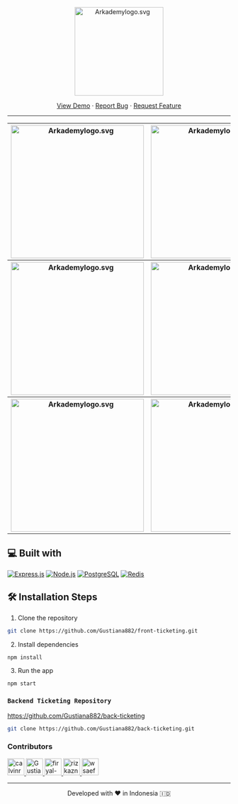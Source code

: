 <p align="center"><img src="https://res.cloudinary.com/calvin-cloud/image/upload/v1631588597/Ankasa/Logo_Ankasa_cm4gp9.svg" width="200px" alt="Arkademylogo.svg" /></p>

<p align="center">
    <a href="https://ankasa.online/" target="blank">View Demo</a>
  · <a href="https://github.com/Gustiana882/front-ticketing/issues">Report Bug</a>
  · <a href="https://github.com/Gustiana882/front-ticketing/pulls">Request Feature</a>
</p>
<hr/>

<table>
  <tr>
    <th>
      <img src="https://user-images.githubusercontent.com/55304067/134828719-fed515d9-db65-42f8-a562-a8a69fa865f8.png" width="300px" alt="Arkademylogo.svg" />
    </th>
    <th>
      <img src="https://user-images.githubusercontent.com/55304067/133918703-4bdedf54-05d1-40ce-b1e9-c5d258334bc2.png" width="300px" alt="Arkademylogo.svg" />
    </th>
    <th>
      <img src="https://user-images.githubusercontent.com/55304067/134828735-4de67ff2-56d8-4c22-9ab3-26bd14019d9b.png" width="300px" alt="Arkademylogo.svg" />
    </th>
  </tr>
 <tr>
    <th>
      <img src="https://user-images.githubusercontent.com/55304067/135545396-22189df7-9823-4224-835b-e5c7ca8b1c07.png" width="300px" alt="Arkademylogo.svg" />
    </th>
    <th>
      <img src="https://user-images.githubusercontent.com/55304067/134828785-7ebe5ce7-a784-4519-8aee-9bb26d7a274c.png" width="300px" alt="Arkademylogo.svg" />
    </th>
    <th> 
      <img src="https://user-images.githubusercontent.com/55304067/134828799-123f485f-b013-4670-864e-ff508fbe3638.png" width="300px" alt="Arkademylogo.svg" />
   </th>
  </tr>
  <tr>
    <th>
      <img src="https://user-images.githubusercontent.com/55304067/134828834-40eb194d-1e2a-481e-addc-b20ed18a01e6.png" width="300px" alt="Arkademylogo.svg" />
    </th>
    <th>
      <img src="https://user-images.githubusercontent.com/55304067/134828846-d6e1783b-8cea-4315-893d-cff8e987fbf5.png" width="300px" alt="Arkademylogo.svg" />
    </th>
    <th>
      <img src="https://user-images.githubusercontent.com/55304067/135542198-cf3140c1-05f2-49cd-9fff-96b02950f3ff.jpg" width="300px" alt="Arkademylogo.svg" />
    </th>
  </tr>
</table>



## 💻 Built with

[![Express.js](https://img.shields.io/badge/Express.js-4.x-orange.svg?style=rounded-square)](https://expressjs.com/en/starter/installing.html)
[![Node.js](https://img.shields.io/badge/Node.js-v.12.13-green.svg?style=rounded-square)](https://nodejs.org/)
[![PostgreSQL](https://img.shields.io/badge/PostgreSQL-v.13.3-blue.svg?style=rounded-square)](https://www.postgresql.org/)
[![Redis](https://img.shields.io/badge/Redis-v.6.2-red.svg?style=rounded-square)](https://redis.io/)


## 🛠️ Installation Steps

1. Clone the repository

```bash
git clone https://github.com/Gustiana882/front-ticketing.git
```

2. Install dependencies

```bash
npm install
```

3. Run the app

```bash
npm start
```


### `Backend Ticketing Repository`
 <a href="https://github.com/Gustiana882/back-ticketing" target="blank">https://github.com/Gustiana882/back-ticketing</a>

```bash
git clone https://github.com/Gustiana882/back-ticketing.git
```

### Contributors
<a href = "https://github.com/Gustiana882/front-ticketing/graphs/contributors">
  <img src="https://avatars.githubusercontent.com/u/83713045?s=60&amp;v=4" class="avatar avatar-user" alt="calvinrahmat" width="38" height="38">
  <img src="https://avatars.githubusercontent.com/u/55304067?s=60&amp;v=4" class="avatar avatar-user" alt="Gustiana882" width="38" height="38">
  <img src="https://avatars.githubusercontent.com/u/53255114?s=60&amp;v=4" class="avatar avatar-user" alt="firyal-salsa" width="38" height="38">
  <img src="https://avatars.githubusercontent.com/u/70585701?s=60&amp;v=4" class="avatar avatar-user" alt="rizkazn" width="38" height="38">
  <img src="https://avatars.githubusercontent.com/u/79564390?s=60&amp;v=4" class="avatar avatar-user" alt="wsaefulloh" width="38" height="38">
</a>

<hr>
<p align="center">
Developed with ❤️ in Indonesia 	🇮🇩
</p>
